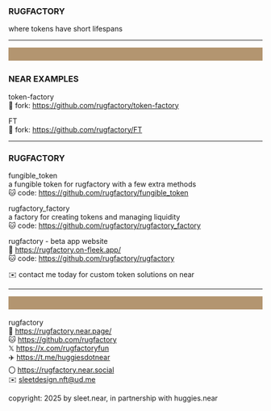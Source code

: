 ### RUGFACTORY
where tokens have short lifespans


---
![](../src/rug_banner_100px_B39570.svg)
### NEAR EXAMPLES

token-factory
<br/>
🍴 fork: https://github.com/rugfactory/token-factory

FT
<br/>
🍴 fork: https://github.com/rugfactory/FT

---
### RUGFACTORY

fungible_token
<br/>
a fungible token for rugfactory with a few extra methods
<br/>
🐱 code: https://github.com/rugfactory/fungible_token

rugfactory_factory
<br/>
a factory for creating tokens and managing liquidity
<br/>
🐱 code: https://github.com/rugfactory/rugfactory_factory

rugfactory - beta app website
<br/>
🔗 https://rugfactory.on-fleek.app/
<br/>
🐱 code: https://github.com/rugfactory/rugfactory


✉️ contact me today for custom token solutions on near

----
![](../src/rug_banner_100px_B39570.svg)

rugfactory
<br/>
🔗 https://rugfactory.near.page/
<br/>
🐱 https://github.com/rugfactory
<br/>
𝕏 https://x.com/rugfactoryfun
<br/>
✈️ https://t.me/huggiesdotnear
<br/>
〇 https://rugfactory.near.social
<br/>
✉️ sleetdesign.nft@ud.me

copyright: 2025 by sleet.near, in partnership with huggies.near